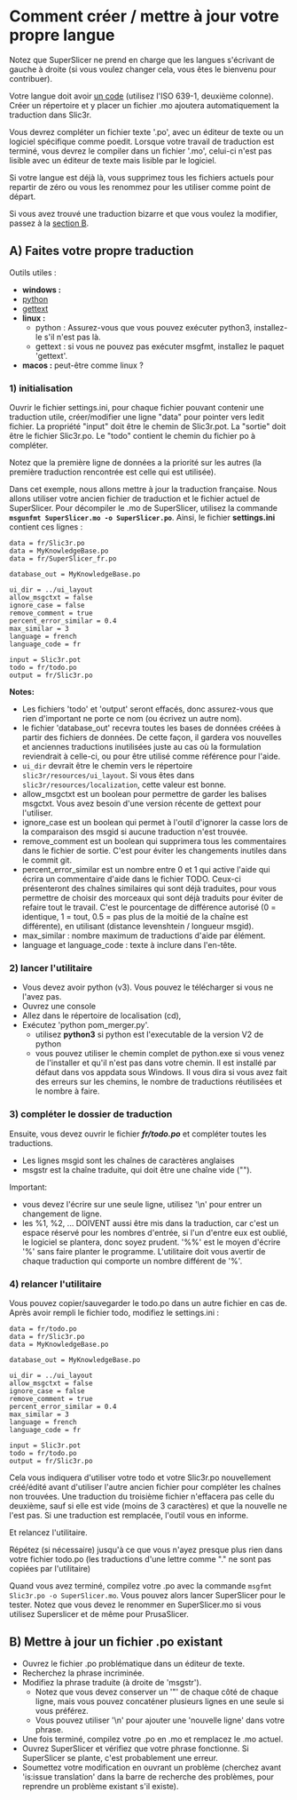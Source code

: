# Comment créer / mettre à jour votre propre langue

Notez que SuperSlicer ne prend en charge que les langues s'écrivant de gauche à droite (si vous voulez changer cela, vous êtes le bienvenu pour contribuer).

Votre langue doit avoir [un code](https://www.loc.gov/standards/iso639-2/php/code_list.php) (utilisez l'ISO 639-1, deuxième colonne). Créer un répertoire et y placer un fichier .mo ajoutera automatiquement la traduction dans Slic3r.

Vous devrez compléter un fichier texte '.po', avec un éditeur de texte ou un logiciel spécifique comme poedit. Lorsque votre travail de traduction est terminé, vous devrez le compiler dans un fichier '.mo', celui-ci n'est pas lisible avec un éditeur de texte mais lisible par le logiciel.

Si votre langue est déjà là, vous supprimez tous les fichiers actuels pour repartir de zéro ou vous les renommez pour les utiliser comme point de départ.

Si vous avez trouvé une traduction bizarre et que vous voulez la modifier, passez à la [section B](#b-mettre-à-jour-un-fichier-po-existant).

## A) Faites votre propre traduction

Outils utiles :

* **windows :**
 * [python](https://www.python.org/)
 * [gettext](http://gnuwin32.sourceforge.net/downlinks/gettext.php)
* **linux :**
  * python : Assurez-vous que vous pouvez exécuter python3, installez-le s'il n'est pas là.
  * gettext : si vous ne pouvez pas exécuter msgfmt, installez le paquet 'gettext'.
* **macos :** peut-être comme linux ?

### 1) initialisation

Ouvrir le fichier settings.ini, pour chaque fichier pouvant contenir une traduction utile, créer/modifier une ligne "data" pour pointer vers ledit fichier.
La propriété "input" doit être le chemin de Slic3r.pot.
La "sortie" doit être le fichier Slic3r.po.
Le "todo" contient le chemin du fichier po à compléter.

Notez que la première ligne de données a la priorité sur les autres (la première traduction rencontrée est celle qui est utilisée).

Dans cet exemple, nous allons mettre à jour la traduction française.
Nous allons utiliser votre ancien fichier de traduction et le fichier actuel de SuperSlicer.
Pour décompiler le .mo de SuperSlicer, utilisez la commande **`msgunfmt SuperSlicer.mo -o SuperSlicer.po`**.
Ainsi, le fichier **settings.ini** contient ces lignes :

```
data = fr/Slic3r.po
data = MyKnowledgeBase.po
data = fr/SuperSlicer_fr.po

database_out = MyKnowledgeBase.po

ui_dir = ../ui_layout
allow_msgctxt = false
ignore_case = false
remove_comment = true
percent_error_similar = 0.4
max_similar = 3
language = french
language_code = fr

input = Slic3r.pot
todo = fr/todo.po
output = fr/Slic3r.po
```

**Notes:**

* Les fichiers 'todo' et 'output' seront effacés, donc assurez-vous que rien d'important ne porte ce nom (ou écrivez un autre nom).
* le fichier 'database_out' recevra toutes les bases de données créées à partir des fichiers de données. De cette façon, il gardera vos nouvelles et anciennes traductions inutilisées juste au cas où la formulation reviendrait à celle-ci, ou pour être utilisé comme référence pour l'aide.
* `ui_dir` devrait être le chemin vers le répertoire `slic3r/resources/ui_layout`. Si vous êtes dans `slic3r/resources/localization`, cette valeur est bonne.
* allow_msgctxt est un boolean pour permettre de garder les balises msgctxt. Vous avez besoin d'une version récente de gettext pour l'utiliser.
* ignore_case est un boolean qui permet à l'outil d'ignorer la casse lors de la comparaison des msgid si aucune traduction n'est trouvée.
* remove_comment est un boolean qui supprimera tous les commentaires dans le fichier de sortie. C'est pour éviter les changements inutiles dans le commit git.
* percent_error_similar est un nombre entre 0 et 1 qui active l'aide qui écrira un commentaire d'aide dans le fichier TODO. Ceux-ci présenteront des chaînes similaires qui sont déjà traduites, pour vous permettre de choisir des morceaux qui sont déjà traduits pour éviter de refaire tout le travail. C'est le pourcentage de différence autorisé (0 = identique, 1 = tout, 0.5 = pas plus de la moitié de la chaîne est différente), en utilisant (distance levenshtein / longueur msgid).
* max_similar : nombre maximum de traductions d'aide par élément.
* language et language_code : texte à inclure dans l'en-tête.

### 2) lancer l'utilitaire
* Vous devez avoir python (v3). Vous pouvez le télécharger si vous ne l'avez pas.
* Ouvrez une console
* Allez dans le répertoire de localisation (cd),
* Exécutez 'python pom_merger.py'.
  * utilisez **python3** si python est l'executable de la version V2 de python
  * vous pouvez utiliser le chemin complet de python.exe si vous venez de l'installer et qu'il n'est pas dans votre chemin. Il est installé par défaut dans vos appdata sous Windows.
Il vous dira si vous avez fait des erreurs sur les chemins, le nombre de traductions réutilisées et le nombre à faire.

### 3) compléter le dossier de traduction
Ensuite, vous devez ouvrir le fichier ***fr/todo.po*** et compléter toutes les traductions. 
* Les lignes msgid sont les chaînes de caractères anglaises
* msgstr est la chaîne traduite, qui doit être une chaîne vide ("").

Important: 
* vous devez l'écrire sur une seule ligne, utilisez '\n' pour entrer un changement de ligne. 
* les %1, %2, ... DOIVENT aussi être mis dans la traduction, car c'est un espace réservé pour les nombres d'entrée, si l'un d'entre eux est oublié, le logiciel se plantera, donc soyez prudent. '%%' est le moyen d'écrire '%' sans faire planter le programme. L'utilitaire doit vous avertir de chaque traduction qui comporte un nombre différent de '%'.


### 4) relancer l'utilitaire

Vous pouvez copier/sauvegarder le todo.po dans un autre fichier en cas de.
Après avoir rempli le fichier todo, modifiez le settings.ini :

```
data = fr/todo.po
data = fr/Slic3r.po
data = MyKnowledgeBase.po

database_out = MyKnowledgeBase.po

ui_dir = ../ui_layout
allow_msgctxt = false
ignore_case = false
remove_comment = true
percent_error_similar = 0.4
max_similar = 3
language = french
language_code = fr

input = Slic3r.pot
todo = fr/todo.po
output = fr/Slic3r.po
```

Cela vous indiquera d'utiliser votre todo et votre Slic3r.po nouvellement créé/édité avant d'utiliser l'autre ancien fichier pour compléter les chaînes non trouvées. Une traduction du troisième fichier n'effacera pas celle du deuxième, sauf si elle est vide (moins de 3 caractères) et que la nouvelle ne l'est pas. Si une traduction est remplacée, l'outil vous en informe.

Et relancez l'utilitaire.

Répétez (si nécessaire) jusqu'à ce que vous n'ayez presque plus rien dans votre fichier todo.po (les traductions d'une lettre comme "." ne sont pas copiées par l'utilitaire)

Quand vous avez terminé, compilez votre .po avec la commande `msgfmt Slic3r.po -o SuperSlicer.mo`.
Vous pouvez alors lancer SuperSlicer pour le tester.
Notez que vous devez le renommer en SuperSlicer.mo si vous utilisez Superslicer et de même pour PrusaSlicer.

## B) Mettre à jour un fichier .po existant


* Ouvrez le fichier .po problématique dans un éditeur de texte.
* Recherchez la phrase incriminée.
* Modifiez la phrase traduite (à droite de 'msgstr').
  * Notez que vous devez conserver un '"' de chaque côté de chaque ligne, mais vous pouvez concaténer plusieurs lignes en une seule si vous préférez.
  * Vous pouvez utiliser '\n' pour ajouter une 'nouvelle ligne' dans votre phrase.
* Une fois terminé, compilez votre .po en .mo et remplacez le .mo actuel.
* Ouvrez SuperSlicer et vérifiez que votre phrase fonctionne. Si SuperSlicer se plante, c'est probablement une erreur.
* Soumettez votre modification en ouvrant un problème (cherchez avant 'is:issue translation' dans la barre de recherche des problèmes, pour reprendre un problème existant s'il existe).
